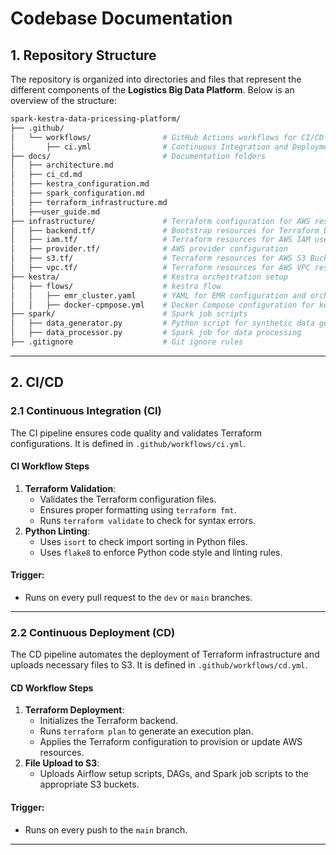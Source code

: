 # **Codebase Documentation**

## **1. Repository Structure**
The repository is organized into directories and files that represent the different components of the **Logistics Big Data Platform**. Below is an overview of the structure:
```graphql
spark-kestra-data-pricessing-platform/
├── .github/
│   └── workflows/                # GitHub Actions workflows for CI/CD
│       ├── ci.yml                # Continuous Integration and Deployment workflow
├── docs/                         # Documentation folders
│   ├── architecture.md              
│   ├── ci_cd.md                
│   ├── kestra_configuration.md
│   ├── spark_configuration.md
│   ├── terraform_infrastructure.md
│   ├──user_guide.md
├── infrastructure/               # Terraform configuration for AWS resources
│   ├── backend.tf/               # Bootstrap resources for Terraform backend
│   ├── iam.tf/                   # Terraform resources for AWS IAM user, policies, and roles 
│   ├── provider.tf/              # AWS provider configuration
│   ├── s3.tf/                    # Terraform resources for AWS S3 Buckets 
│   ├── vpc.tf/                   # Terraform resources for AWS VPC resources, including VPC, Subnet, Internet Gateway, Route Table
├── kestra/                       # Kestra orchestration setup
│   ├── flows/                    # kestra flow
│   │   ├── emr_cluster.yaml      # YAML for EMR configuration and orchestration
│   │   ├── docker-cpmpose.yml    # Docker Compose configuration for kestra container orchestration
├── spark/                        # Spark job scripts
│   ├── data_generator.py         # Python script for synthetic data generation
│   ├── data_processor.py         # Spark job for data processing
├── .gitignore                    # Git ignore rules
```
---

## **2. CI/CD**

### **2.1 Continuous Integration (CI)**
The CI pipeline ensures code quality and validates Terraform configurations. It is defined in `.github/workflows/ci.yml`.

#### **CI Workflow Steps**
1. **Terraform Validation**:
   - Validates the Terraform configuration files.
   - Ensures proper formatting using `terraform fmt`.
   - Runs `terraform validate` to check for syntax errors.
2. **Python Linting**:
   - Uses `isort` to check import sorting in Python files.
   - Uses `flake8` to enforce Python code style and linting rules.

#### **Trigger**:
- Runs on every pull request to the `dev` or `main` branches.

---

### **2.2 Continuous Deployment (CD)**
The CD pipeline automates the deployment of Terraform infrastructure and uploads necessary files to S3. It is defined in `.github/workflows/cd.yml`.

#### **CD Workflow Steps**
1. **Terraform Deployment**:
   - Initializes the Terraform backend.
   - Runs `terraform plan` to generate an execution plan.
   - Applies the Terraform configuration to provision or update AWS resources.
2. **File Upload to S3**:
   - Uploads Airflow setup scripts, DAGs, and Spark job scripts to the appropriate S3 buckets.

#### **Trigger**:
- Runs on every push to the `main` branch.

---
